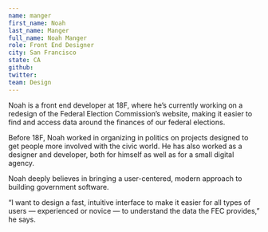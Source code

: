 ```yaml
---
name: manger
first_name: Noah
last_name: Manger
full_name: Noah Manger
role: Front End Designer
city: San Francisco
state: CA
github:
twitter:
team: Design
---
```




Noah is a front end developer at 18F, where he’s currently working on a redesign of the Federal Election Commission’s website, making it easier to find and access data around the finances of our federal elections.

Before 18F, Noah worked in organizing in politics on projects designed to get people more involved with the civic world. He has also worked as a designer and developer, both for himself as well as for a small digital agency.

Noah deeply believes in bringing a user-centered, modern approach to building government software.  

“I want to design a fast, intuitive interface to make it easier for all types of users — experienced or novice — to understand the data the FEC provides,” he says.

